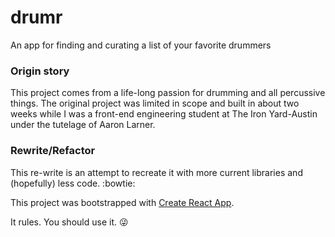 # drumr

An app for finding and curating a list of your favorite drummers

### Origin story

This project comes from a life-long passion for drumming and all percussive things.
The original project was limited in scope and built in about two weeks while I was a front-end engineering
student at The Iron Yard-Austin under the tutelage of Aaron Larner.

### Rewrite/Refactor

This re-write is an attempt to recreate it with more current libraries and (hopefully) less code. :bowtie:

This project was bootstrapped with [Create React App](https://github.com/facebookincubator/create-react-app).

It rules. You should use it. :stuck_out_tongue_winking_eye:
